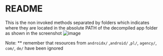 # README

This is the non invoked methods separated by folders which indicates where they are located in the absolute PATH of the decompiled app folder 
as shown in the screenshot
![image](https://user-images.githubusercontent.com/9632716/70629673-a45d3f00-1c2a-11ea-8aae-9e93f5a40d00.png)


Note:
** remember that resources from `androidx/` ,`android/` ,`pl/`, `agency/`, `com/`, `de/` have been ignored

